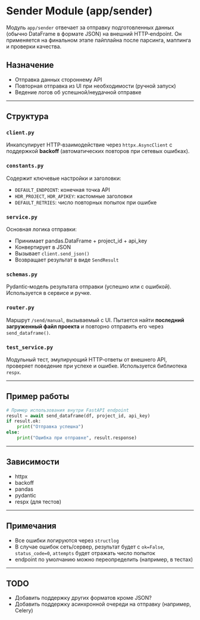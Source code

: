# Sender Module (app/sender)

Модуль `app/sender` отвечает за отправку подготовленных данных (обычно DataFrame в формате JSON) на внешний HTTP‑endpoint.
Он применяется на финальном этапе пайплайна после парсинга, маппинга и проверки качества.

## Назначение

* Отправка данных стороннему API
* Повторная отправка из UI при необходимости (ручной запуск)
* Ведение логов об успешной/неудачной отправке

---

## Структура

### `client.py`

Инкапсулирует HTTP‑взаимодействие через `httpx.AsyncClient` с поддержкой **backoff** (автоматических повторов при сетевых ошибках).

### `constants.py`

Содержит ключевые настройки и заголовки:

* `DEFAULT_ENDPOINT`: конечная точка API
* `HDR_PROJECT`, `HDR_APIKEY`: кастомные заголовки
* `DEFAULT_RETRIES`: число повторных попыток при ошибке

### `service.py`

Основная логика отправки:

* Принимает pandas.DataFrame + project\_id + api\_key
* Конвертирует в JSON
* Вызывает `client.send_json()`
* Возвращает результат в виде `SendResult`

### `schemas.py`

Pydantic‑модель результата отправки (успешно или с ошибкой).
Используется в сервисе и ручке.

### `router.py`

Маршрут `/send/manual`, вызываемый с UI.
Пытается найти **последний загруженный файл проекта** и повторно отправить его через `send_dataframe()`.

### `test_service.py`

Модульный тест, эмулирующий HTTP‑ответы от внешнего API, проверяет поведение при успехе и ошибке.
Используется библиотека `respx`.

---

## Пример работы

```python
# Пример использования внутри FastAPI endpoint
result = await send_dataframe(df, project_id, api_key)
if result.ok:
    print("Отправка успешна")
else:
    print("Ошибка при отправке", result.response)
```

---

## Зависимости

* httpx
* backoff
* pandas
* pydantic
* respx (для тестов)

---

## Примечания

* Все ошибки логируются через `structlog`
* В случае ошибок сеть/сервер, результат будет с `ok=False`, `status_code=0`, `attempts` будет отражать число попыток
* endpoint по умолчанию можно переопределить (например, в тестах)

---

## TODO

* Добавить поддержку других форматов кроме JSON?
* Добавить поддержку асинхронной очереди на отправку (например, Celery)
